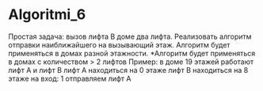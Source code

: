 # Algoritmi_6
Простая задача: вызов лифта
В доме два лифта.
Реализовать алгоритм отправки наиближайшего на вызывающий этаж.
Алгоритм будет применяться в домах разной этажности.
*Алгоритм будет применяться в домах с количеством > 2 лифтов
Пример:
в доме 19 этажей
работают лифт А и лифт В
лифт А находиться на 0 этаже
лифт В находиться на 8 этаже
на вход: 1
отправляем лифт А

